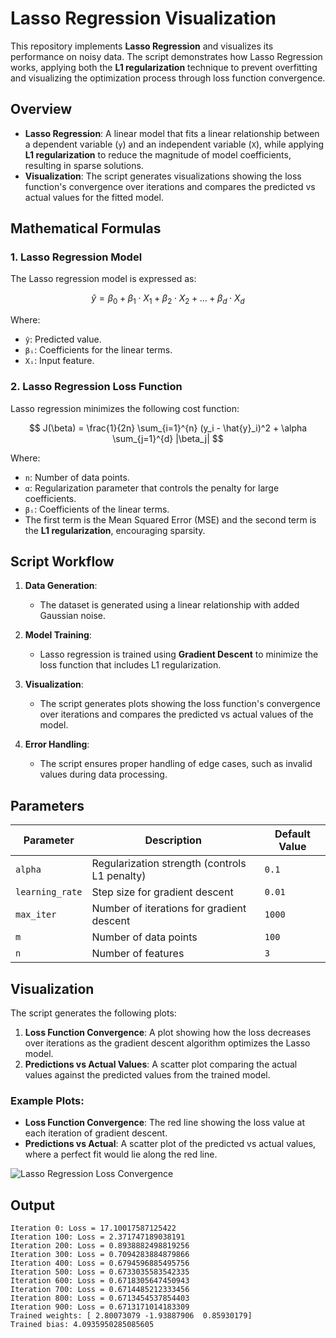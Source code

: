 # Lasso Regression Visualization

This repository implements **Lasso Regression** and visualizes its performance on noisy data. The script demonstrates how Lasso Regression works, applying both the **L1 regularization** technique to prevent overfitting and visualizing the optimization process through loss function convergence.

## Overview

- **Lasso Regression**: A linear model that fits a linear relationship between a dependent variable (`y`) and an independent variable (`X`), while applying **L1 regularization** to reduce the magnitude of model coefficients, resulting in sparse solutions.
- **Visualization**: The script generates visualizations showing the loss function's convergence over iterations and compares the predicted vs actual values for the fitted model.

## Mathematical Formulas

### 1. Lasso Regression Model
The Lasso regression model is expressed as:

$$
\hat{y} = \beta_0 + \beta_1 \cdot X_1 + \beta_2 \cdot X_2 + \dots + \beta_d \cdot X_d
$$

Where:
- `ŷ`: Predicted value.
- `βᵢ`: Coefficients for the linear terms.
- `Xᵢ`: Input feature.

### 2. Lasso Regression Loss Function
Lasso regression minimizes the following cost function:

$$
J(\beta) = \frac{1}{2n} \sum_{i=1}^{n} (y_i - \hat{y}_i)^2 + \alpha \sum_{j=1}^{d} |\beta_j|
$$

Where:
- `n`: Number of data points.
- `α`: Regularization parameter that controls the penalty for large coefficients.
- `βᵢ`: Coefficients of the linear terms.
- The first term is the Mean Squared Error (MSE) and the second term is the **L1 regularization**, encouraging sparsity.

## Script Workflow

1. **Data Generation**:
   - The dataset is generated using a linear relationship with added Gaussian noise.

2. **Model Training**:
   - Lasso regression is trained using **Gradient Descent** to minimize the loss function that includes L1 regularization.

3. **Visualization**:
   - The script generates plots showing the loss function's convergence over iterations and compares the predicted vs actual values of the model.

4. **Error Handling**:
   - The script ensures proper handling of edge cases, such as invalid values during data processing.

## Parameters

| Parameter        | Description                                           | Default Value     |
|------------------|-------------------------------------------------------|-------------------|
| `alpha`          | Regularization strength (controls L1 penalty)         | `0.1`             |
| `learning_rate`  | Step size for gradient descent                        | `0.01`            |
| `max_iter`       | Number of iterations for gradient descent             | `1000`            |
| `m`              | Number of data points                                 | `100`             |
| `n`              | Number of features                                    | `3`               |

## Visualization

The script generates the following plots:
1. **Loss Function Convergence**: A plot showing how the loss decreases over iterations as the gradient descent algorithm optimizes the Lasso model.
2. **Predictions vs Actual Values**: A scatter plot comparing the actual values against the predicted values from the trained model.

### Example Plots:
- **Loss Function Convergence**: The red line showing the loss value at each iteration of gradient descent.
- **Predictions vs Actual**: A scatter plot of the predicted vs actual values, where a perfect fit would lie along the red line.

![Lasso Regression Loss Convergence](https://raw.githubusercontent.com/Sivamani1611/Lasso-Regression/Lasso_Regression_Loss_Function.png)

## Output

```
Iteration 0: Loss = 17.10017587125422
Iteration 100: Loss = 2.371747189038191
Iteration 200: Loss = 0.8938882498819256
Iteration 300: Loss = 0.7094283884879866
Iteration 400: Loss = 0.6794596885495756
Iteration 500: Loss = 0.6733035583542335
Iteration 600: Loss = 0.6718305647450943
Iteration 700: Loss = 0.6714485212333456
Iteration 800: Loss = 0.6713454537854403
Iteration 900: Loss = 0.6713171014183309
Trained weights: [ 2.80073079 -1.93887906  0.85930179]
Trained bias: 4.0935950285085605
```
